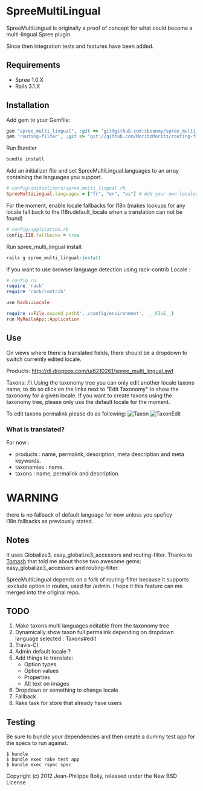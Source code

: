 # SpreeMultiLingual

SpreeMultiLingual is originally a proof of concept for what could become a multi-lingual Spree plugin.

Since then integration tests and features have been added.

## Requirements
 - Spree 1.0.X
 - Rails 3.1.X


## Installation
Add gem to your Gemfile:

```ruby
gem "spree_multi_lingual", :git => "git@github.com:sbounmy/spree_multi_lingual.git"
gem 'routing-filter', :git => "git://github.com/MoritzMoritz/routing-filter.git", :branch => "locale-exclusion"
```

Run Bundler

```ruby
bundle install
```

Add an initializer file and set SpreeMultiLingual.languages to an array containing the languages you support.

```ruby
# config/initializers/spree_multi_lingual.rb
SpreeMultiLingual.languages = ["fr", "en", "es"] # Add your own locales here
```

For the moment, enable locale fallbacks for I18n (makes lookups for any locale fall back to the I18n.default_locale when a translation can not be found)

```ruby
# config/application.rb
config.I18.fallbacks = true
```

Run spree_multi_lingual install:

```ruby
rails g spree_multi_lingual:install
```

If you want to use browser language detection using rack-contrib Locale :

```ruby
# config.ru
require 'rack'
require 'rack/contrib'

use Rack::Locale

require ::File.expand_path('../config/environment',  __FILE__)
run MyRailsApp::Application
```

## Use
On views where there is translated fields, there should be a dropdown to switch currently edited locale. 

Products:
http://dl.dropbox.com/u/6210261/spree_multi_lingual.swf

Taxons:
/!\ Using the taxonomy tree you can only edit another locale taxons name, to do so click on the links next to "Edit Taxonomy" to show the taxonomy for a given locale.
If you want to create taxons using the taxonomy tree, please only use the default locale for the moment.

To edit taxons permalink please do as following:
![Taxon](http://i44.tinypic.com/dqir20.png)
![TaxonEdit](http://i40.tinypic.com/v78lmt.png)

### What is translated?

For now :
- products : name, permalink, description, meta description and meta keywords.
- taxonomies : name.
- taxons : name, permalink and description.

# WARNING
there is no fallback of default language for now unless you speficy I18n.fallbacks as previously stated.

## Notes

It uses Globalize3, easy_globalize3_accessors and routing-filter. Thanks to [Tomash](https://github.com/tomash) that told me about those two awesome gems: easy_globalize3_accessors and routing-filter.

SpreeMultiLingual depends on a fork of routing-filter because it supports :exclude option in routes, used for /admin. I hope it this feature can me merged into the original repo.

## TODO

1. Make taxons multi languages editable from the taxonomy tree
2. Dynamically show taxon full permalink depending on dropdown language selected : Taxons#edit
2. Travis-CI
3. Admin default locale ?
4. Add things to translate:
	- Option types
	- Option values
	- Properties
	- Alt text on images
5. Dropdown or something to change locale
6. Fallback
7. Rake task for store that already have users

## Testing

Be sure to bundle your dependencies and then create a dummy test app for the specs to run against.

    $ bundle
    $ bundle exec rake test app
    $ bundle exec rspec spec

Copyright (c) 2012 Jean-Philippe Boily, released under the New BSD License